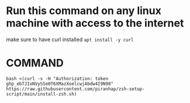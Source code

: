 # Run this command on any linux machine with access to the internet

make sure to have curl installed `apt install -y curl`


# COMMAND
```
bash <(curl -s -H "Authorization: token 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" https://raw.githubusercontent.com/piranhap/zsh-setup-script/main/install-zsh.sh)

```
